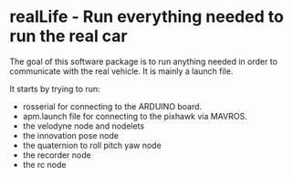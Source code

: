 # realLife - Run everything needed to run the real car
The goal of this software package is to run anything needed in order to communicate with the real vehicle.
It is mainly a launch file.

It starts by trying to run: 
 * rosserial for connecting to the ARDUINO board.
 * apm.launch file for connecting to the pixhawk via MAVROS.
 * the velodyne node and nodelets
 * the innovation pose node
 * the quaternion to roll pitch yaw node
 * the recorder node
 * the rc node
 
 



